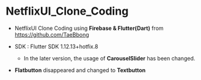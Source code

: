 # NetflixUI_Clone_Coding

* NetflixUI Clone Coding using __Firebase & Flutter(Dart)__ from https://github.com/TaeBbong

* SDK : Flutter SDK 1.12.13+hotfix.8 

  * In the later version, the usage of __CarouselSlider__ has been changed.

*  __Flatbutton__ disappeared and changed to __Textbutton__
